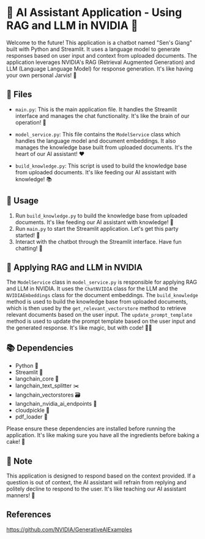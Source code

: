 # 🤖 AI Assistant Application - Using RAG and LLM in NVIDIA 🚀

Welcome to the future! This application is a chatbot named "Sen's Giang" built with Python and Streamlit. It uses a language model to generate responses based on user input and context from uploaded documents. The application leverages NVIDIA's RAG (Retrieval Augmented Generation) and LLM (Language Language Model) for response generation. It's like having your own personal Jarvis! 🦾

## 📁 Files

- `main.py`: This is the main application file. It handles the Streamlit interface and manages the chat functionality. It's like the brain of our operation! 🧠

- `model_service.py`: This file contains the `ModelService` class which handles the language model and document embeddings. It also manages the knowledge base built from uploaded documents. It's the heart of our AI assistant! ❤️

- `build_knowledge.py`: This script is used to build the knowledge base from uploaded documents. It's like feeding our AI assistant with knowledge! 📚

## 🚀 Usage

1. Run `build_knowledge.py` to build the knowledge base from uploaded documents. It's like feeding our AI assistant with knowledge! 🍔
2. Run `main.py` to start the Streamlit application. Let's get this party started! 🎉
3. Interact with the chatbot through the Streamlit interface. Have fun chatting! 💬

## 🧩 Applying RAG and LLM in NVIDIA

The `ModelService` class in `model_service.py` is responsible for applying RAG and LLM in NVIDIA. It uses the `ChatNVIDIA` class for the LLM and the `NVIDIAEmbeddings` class for the document embeddings. The `build_knowledge` method is used to build the knowledge base from uploaded documents, which is then used by the `get_relevant_vectorstore` method to retrieve relevant documents based on the user input. The `update_prompt_template` method is used to update the prompt template based on the user input and the generated response. It's like magic, but with code! 🎩✨

## 📚 Dependencies

- Python 🐍
- Streamlit 🌟
- langchain_core 🧬
- langchain_text_splitter ✂️
- langchain_vectorstores 🗃️
- langchain_nvidia_ai_endpoints 🎯
- cloudpickle 🥒
- pdf_loader 📄

Please ensure these dependencies are installed before running the application. It's like making sure you have all the ingredients before baking a cake! 🍰

## 📝 Note

This application is designed to respond based on the context provided. If a question is out of context, the AI assistant will refrain from replying and politely decline to respond to the user. It's like teaching our AI assistant manners! 🎩

## References

https://github.com/NVIDIA/GenerativeAIExamples